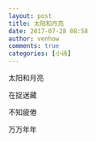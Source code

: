 ```yaml
---
layout: post
title: 太阳和月亮
date: 2017-07-28 08:58
author: venhow
comments: true
categories: [小诗]
---
```

太阳和月亮

在捉迷藏

不知疲倦

万万年年
